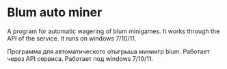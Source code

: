 # Blum auto miner

A program for automatic wagering of blum minigames. It works through the API of the service.
It runs on windows 7/10/11.

Программа для автоматического отыгрыша миниигр blum. Работает через API сервиса. 
Работает под windows 7/10/11.
